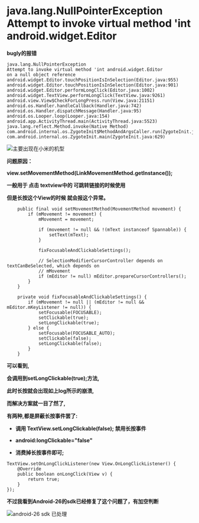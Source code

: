 # java.lang.NullPointerException Attempt to invoke virtual method 'int android.widget.Editor 

**bugly的报错**
```
java.lang.NullPointerException 
Attempt to invoke virtual method 'int android.widget.Editor
on a null object reference android.widget.Editor.touchPositionIsInSelection(Editor.java:955)
android.widget.Editor.touchPositionIsInSelection(Editor.java:901)
android.widget.Editor.performLongClick(Editor.java:1002)
android.widget.TextView.performLongClick(TextView.java:9261)
android.view.View$CheckForLongPress.run(View.java:21151)
android.os.Handler.handleCallback(Handler.java:742)
android.os.Handler.dispatchMessage(Handler.java:95)
android.os.Looper.loop(Looper.java:154)
android.app.ActivityThread.main(ActivityThread.java:5523)
java.lang.reflect.Method.invoke(Native Method)
com.android.internal.os.ZygoteInit$MethodAndArgsCaller.run(ZygoteInit.java:739)
com.android.internal.os.ZygoteInit.main(ZygoteInit.java:629)
```

![主要出现在小米的机型](http://upload-images.jianshu.io/upload_images/1709375-a505bbe22d1b1669.png?imageMogr2/auto-orient/strip%7CimageView2/2/w/1240)

**问题原因：**

**view.setMovementMethod(LinkMovementMethod.getInstance());**

**一般用于 点击 textview中的 可跳转链接的时候使用**

**但是长按这个View的时候 就会报这个异常。**


```
    public final void setMovementMethod(MovementMethod movement) {
        if (mMovement != movement) {
            mMovement = movement;

            if (movement != null && !(mText instanceof Spannable)) {
                setText(mText);
            }

            fixFocusableAndClickableSettings();

            // SelectionModifierCursorController depends on textCanBeSelected, which depends on
            // mMovement
            if (mEditor != null) mEditor.prepareCursorControllers();
        }
    }

    private void fixFocusableAndClickableSettings() {
        if (mMovement != null || (mEditor != null && mEditor.mKeyListener != null)) {
            setFocusable(FOCUSABLE);
            setClickable(true);
            setLongClickable(true);
        } else {
            setFocusable(FOCUSABLE_AUTO);
            setClickable(false);
            setLongClickable(false);
        }
    }
```

**可以看到,** 

**会调用到setLongClickable(true);方法,**

**此时长按就会出现如上log所示的崩溃,** 

**而解决方案就一目了然了,** 

**有两种,都是屏蔽长按事件罢了:** 

* **调用 TextView.setLongClickable(false); 禁用长按事件** 

* **android:longClickable="false"** 

* **消费掉长按事件即可;** 

```
TextView.setOnLongClickListener(new View.OnLongClickListener() {
	@Override
	public boolean onLongClick(View v) {
		return true;
	}
});
```


 **不过我看到Android-26的sdk已经修复了这个问题了，有加空判断**

![android-26 sdk 已处理](http://upload-images.jianshu.io/upload_images/1709375-eaf583f3bca4d02a.png?imageMogr2/auto-orient/strip%7CimageView2/2/w/1240)
